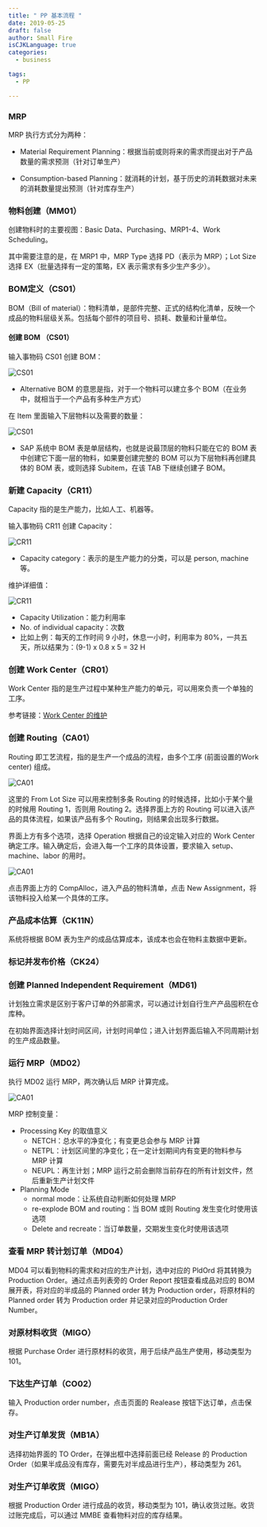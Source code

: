```yaml
---
title: " PP 基本流程 "
date: 2019-05-25
draft: false
author: Small Fire
isCJKLanguage: true
categories: 
  - business

tags: 
  - PP

---
```


### MRP

MRP 执行方式分为两种：

- Material  Requirement Planning：根据当前或则将来的需求而提出对于产品数量的需求预测（针对订单生产）

- Consumption-based Planning：就消耗的计划，基于历史的消耗数据对未来的消耗数量提出预测（针对库存生产）

### 物料创建（MM01）

创建物料时的主要视图：Basic Data、Purchasing、MRP1-4、Work Scheduling。

其中需要注意的是，在 MRP1 中，MRP Type 选择 PD（表示为 MRP）；Lot Size 选择 EX（批量选择有一定的策略，EX 表示需求有多少生产多少）。

### BOM定义（CS01）

BOM（Bill of material）：物料清单，是部件完整、正式的结构化清单，反映一个成品的物料层级关系。包括每个部件的项目号、损耗、数量和计量单位。

#### 创建 BOM （CS01）

输入事物码 CS01 创建 BOM：

![CS01](/images/PP/BOM_Create_1.png)

-  Alternative BOM 的意思是指，对于一个物料可以建立多个 BOM（在业务中，就相当于一个产品有多种生产方式）

在 Item 里面输入下层物料以及需要的数量：

![CS01](/images/PP/BOM_Create_2.png)

- SAP 系统中 BOM 表是单层结构，也就是说最顶层的物料只能在它的 BOM 表中创建它下面一层的物料，如果要创建完整的 BOM 可以为下层物料再创建具体的 BOM 表，或则选择 Subitem，在该 TAB 下继续创建子 BOM。 

### 新建 Capacity（CR11）

Capacity 指的是生产能力，比如人工、机器等。

输入事物码 CR11 创建 Capacity：

![CR11](/images/PP/BOM_Create_3.png)

- Capacity category：表示的是生产能力的分类，可以是 person, machine 等。

维护详细值：

![CR11](/images/PP/BOM_Create_4.png)

- Capacity Utilization：能力利用率
- No. of individual capacity：次数
- 比如上例：每天的工作时间 9 小时，休息一小时，利用率为 80%，一共五天，所以结果为：(9-1) x 0.8 x 5 = 32 H

### 创建 Work Center（CR01）

 Work Center 指的是生产过程中某种生产能力的单元，可以用來负责一个单独的工序。

参考链接：[Work Center 的维护](https://www.twblogs.net/a/5b8cc33d2b71771883352c89)

### 创建 Routing（CA01）

Routing 即工艺流程，指的是生产一个成品的流程，由多个工序 (前面设置的Work center) 组成。

![CA01](/images/PP/Routing_1.png)

这里的 From Lot Size 可以用来控制多条 Routing 的时候选择，比如小于某个量的时候用 Routing 1，否则用 Routing 2。选择界面上方的 Routing 可以进入该产品的具体流程，如果该产品有多个 Routing，则结果会出现多行数据。

界面上方有多个选项，选择 Operation 根据自己的设定输入对应的 Work Center 确定工序。输入确定后，会进入每一个工序的具体设置，要求输入 setup、machine、labor 的用时。

![CA01](/images/PP/Routing_2.png)

点击界面上方的 CompAlloc，进入产品的物料清单，点击 New Assignment，将该物料投入给某一个具体的工序。

### 产品成本估算（CK11N）

系统将根据 BOM 表为生产的成品估算成本，该成本也会在物料主数据中更新。

### 标记并发布价格（CK24）

### 创建 Planned Independent Requirement（MD61)

计划独立需求是区别于客户订单的外部需求，可以通过计划自行生产产品囤积在仓库种。

在初始界面选择计划时间区间，计划时间单位；进入计划界面后输入不同周期计划的生产成品数量。

### 运行 MRP（MD02）

执行 MD02 运行 MRP，两次确认后 MRP 计算完成。

![CA01](/images/PP/MRP_Run.png)

MRP 控制变量：

- Processing Key 的取值意义
  - NETCH：总水平的净变化；有变更总会参与 MRP 计算
  - NETPL：计划区间里的净变化；在一定计划期间内有变更的物料参与 MRP 计算
  - NEUPL：再生计划；MRP 运行之前会删除当前存在的所有计划文件，然后重新生产计划文件
- Planning Mode
  - normal mode：让系统自动判断如何处理 MRP
  - re-explode BOM and routing：当 BOM 或则 Routing 发生变化时使用该选项
  - Delete and recreate：当订单数量，交期发生变化时使用该选项

### 查看 MRP 转计划订单（MD04）

MD04 可以看到物料的需求和对应的生产计划，选中对应的 PldOrd 将其转换为 Production Order。通过点击列表旁的 Order Report 按钮查看成品对应的 BOM 展开表，将对应的半成品的 Planned order 转为 Production order，将原材料的 Planned order 转为 Production order 并记录对应的Production Order Number。

### 对原材料收货（MIGO）

根据 Purchase Order 进行原材料的收货，用于后续产品生产使用，移动类型为 101。

### 下达生产订单（CO02）

输入 Production order number，点击页面的 Realease 按钮下达订单，点击保存。

### 对生产订单发货（MB1A）

选择初始界面的 TO Order，在弹出框中选择前面已经 Release 的 Production Order（如果半成品没有库存，需要先对半成品进行生产），移动类型为 261。

### 对生产订单收货（MIGO）

根据 Production Order 进行成品的收货，移动类型为 101，确认收货过账。收货过账完成后，可以通过 MMBE 查看物料对应的库存结果。